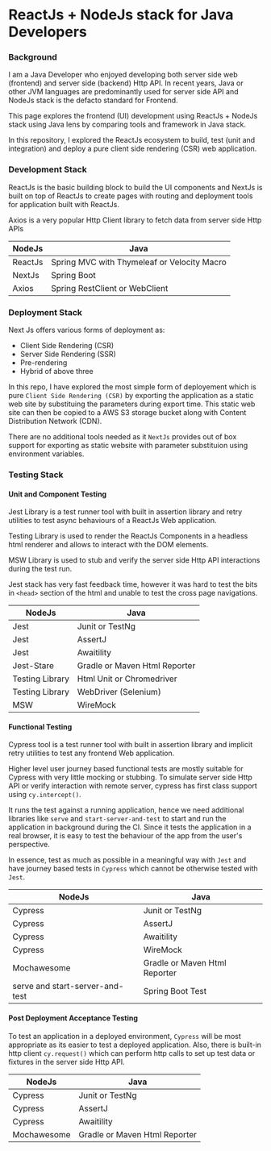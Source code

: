 # ReactJs + NodeJs stack for Java Developers

### Background

I am a Java Developer who enjoyed developing both server side web (frontend) and server side (backend) Http API. In recent years, Java or other JVM languages are predominantly used for server side API and NodeJs stack is the defacto standard for Frontend.

This page explores the frontend (UI) development using ReactJs + NodeJs stack using Java lens by comparing tools and framework in Java stack.

In this repository, I explored the ReactJs ecosystem to build, test (unit and integration) and deploy a pure client side rendering (CSR) web application.

### Development Stack

ReactJs is the basic building block to build the UI components and NextJs is built on top of ReactJs to create pages with routing and deployment tools for application built with ReactJs.

Axios is a very popular Http Client library to fetch data from server side Http APIs

|NodeJs|Java|
|----|---|
|ReactJs|Spring MVC with Thymeleaf or Velocity Macro|
|NextJs|Spring Boot|
|Axios|Spring RestClient or WebClient|

### Deployment Stack

Next Js offers various forms of deployment as:

* Client Side Rendering (CSR)
* Server Side Rendering (SSR)
* Pre-rendering
* Hybrid of above three

In this repo, I have explored the most simple form of deployement which is pure `Client Side Rendering (CSR)` by exporting the application as a static web site by substituing the parameters during export time. This static web site can then be copied to a AWS S3 storage bucket along with Content Distribution Network (CDN).

There are no additional tools needed as it `NextJs` provides out of box support for exporting as static website with parameter substituion using environment variables.

### Testing Stack

#### Unit and Component Testing

Jest Library is a test runner tool with built in assertion library and retry utilities to test async behaviours of a ReactJs Web application.

Testing Library is used to render the ReactJs Components in a headless html renderer and allows to interact with the DOM elements.

MSW Library is used to stub and verify the server side Http API interactions during the test run.

Jest stack has very fast feedback time, however it was hard to test the bits in `<head>` section of the html and unable to test the cross page navigations.

|NodeJs|Java|
|----|---|
|Jest|Junit or TestNg|
|Jest|AssertJ|
|Jest|Awaitility|
|Jest-Stare|Gradle or Maven Html Reporter|
|Testing Library|Html Unit or Chromedriver|
|Testing Library|WebDriver (Selenium)|
|MSW|WireMock|

#### Functional Testing

Cypress tool is a test runner tool with built in assertion library and implicit retry utilities to test any frontend Web application.

Higher level user journey based functional tests are mostly suitable for Cypress with very little mocking or stubbing. To simulate server side Http API or verify interaction with remote server, cypress has first class support using `cy.intercept()`.

It runs the test against a running application, hence we need additional libraries like `serve` and `start-server-and-test` to start and run the application in background during the CI. Since it tests the application in a real browser, it is easy to test the behaviour of the app from the user's perspective.

In essence, test as much as possible in a meaningful way with `Jest` and have journey based tests in `Cypress` which cannot be otherwise tested with `Jest`. 

|NodeJs|Java|
|----|---|
|Cypress|Junit or TestNg|
|Cypress|AssertJ|
|Cypress|Awaitility|
|Cypress|WireMock|
|Mochawesome|Gradle or Maven Html Reporter|
|serve and start-server-and-test|Spring Boot Test|

#### Post Deployment Acceptance Testing

To test an application in a deployed environment, `Cypress` will be most appropriate as its easier to test a deployed application. Also, there is built-in http client `cy.request()` which can perform http calls to set up test data or fixtures in the server side Http API.

|NodeJs|Java|
|----|---|
|Cypress|Junit or TestNg|
|Cypress|AssertJ|
|Cypress|Awaitility|
|Mochawesome|Gradle or Maven Html Reporter|